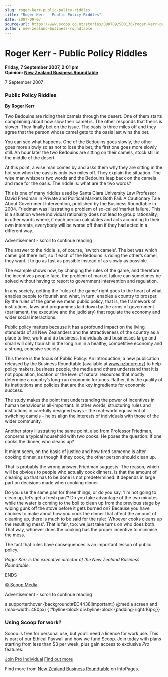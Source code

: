 ```yaml
---
slug: roger-kerr-public-policy-riddles
title: "Roger Kerr - Public Policy Riddles"
date: 2007-09-07
source-url: https://www.scoop.co.nz/stories/BU0709/S00136/roger-kerr-public-policy-riddles.htm
author: new-zealand-business-roundtable
---
```

Roger Kerr - Public Policy Riddles
==================================

**Friday, 7 September 2007, 2:01 pm**  
**Opinion: [New Zealand Business Roundtable](https://info.scoop.co.nz/New_Zealand_Business_Roundtable)**

7 September 2007

### **Public Policy Riddles**

**By Roger Kerr**

Two Bedouins are riding their camels through the desert. One of them starts complaining about how slow their camel is. The other responds that theirs is slower. They finally bet on the issue. The oasis is three miles off and they agree that the person whose camel gets to the oasis last wins the bet.

You can see what happens. One of the Bedouins goes slowly, the other goes more slowly so as not to lose the bet, the first one goes more slowly still. An hour later the two Bedouins are sitting on their camels, stock still in the middle of the desert.

At this point, a wise man comes by and asks them why they are sitting in the hot sun when the oasis is only two miles off. They explain the situation. The wise man whispers two words and the Bedouins leap back on the camels and race for the oasis. The riddle is: what are the two words?

This is one of many riddles used by Santa Clara University Law Professor David Friedman in Private and Political Markets Both Fail: A Cautionary Tale About Government Intervention, published by the Business Roundtable in 2004. Friedman was illustrating a problem of so-called ‘market failure’. This is a situation where individual rationality does not lead to group rationality, in other words where, if each person calculates and acts according to their own interests, everybody will be worse off than if they had acted in a different way.

Advertisement - scroll to continue reading





The answer to the riddle is, of course, ‘switch camels’. The bet was which camel got there last, so if each of the Bedouins is riding the other’s camel, they want it to go as fast as possible instead of as slowly as possible.

The example shows how, by changing the rules of the game, and therefore the incentives people face, the problem of market failure can sometimes be solved without having to resort to government intervention and regulation.

In any society, getting the ‘rules of the game’ right goes to the heart of what enables people to flourish and what, in turn, enables a country to prosper. By the rules of the game we mean public policy, that is, the framework of institutions, laws and programmes laid down by the arms of government (parliament, the executive and the judiciary) that regulate the economy and wider social interactions.

Public policy matters because it has a profound impact on the living standards of all New Zealanders and the attractiveness of the country as a place to live, work and do business. Individuals and businesses large and small will only flourish in the long run in a healthy, competitive economy and a strong, cohesive society.

This theme is the focus of Public Policy: An Introduction, a new publication released by the Business Roundtable (available at www.nzbr.org.nz) to help policy makers, business people, the media and others understand that it is not population, location or the level of natural resources that mostly determine a country’s long-run economic fortunes. Rather, it is the quality of its institutions and policies that are the key ingredients for economic success.

The study makes the point that understanding the power of incentives in human behaviour is all-important. In other words, structuring rules and institutions in carefully designed ways – the real-world equivalent of switching camels – helps align the interests of individuals with those of the wider community.

Another story illustrating the same point, also from Professor Friedman, concerns a typical household with two cooks. He poses the question: If one cooks the dinner, who cleans up?

It might seem, on the basis of justice and how tired someone is after cooking dinner, as though if they cook, the other person should clean up.

That is probably the wrong answer, Friedman suggests. The reason, which will be obvious to people who actually cook dinners, is that the amount of cleaning up that has to be done is not predetermined. It depends in large part on decisions made when cooking dinner.

Do you use the same pan for three things, or do you say, ‘I’m not going to clean up, let’s get a fresh pan’? Do you take advantage of the two minutes while the water is coming to the boil to clean up from the previous stage by wiping gunk off the stove before it gets burned on? Because you have choices to make about how you cook the dinner that affect the amount of cleaning up, there is much to be said for the rule: ‘Whoever cooks cleans up the resulting mess’. That is fair, too: we just take turns on who does both. That way, whoever does the cooking has the proper incentive to minimise the mess.

The fact that rules have consequences is an important lesson of public policy.

_Roger Kerr is the executive director of the New Zealand Business Roundtable._

ENDS  

[© Scoop Media](http://www.scoop.co.nz/about/terms.html)  

Advertisement - scroll to continue reading



a.supporter:hover {background:#EC4438!important;} @media screen and (max-width: 480px) { #byline-block div.byline-block {padding-right:16px;}}

### Using Scoop for work?

Scoop is free for personal use, but you’ll need a licence for work use. This is part of our Ethical Paywall and how we fund Scoop. Join today with plans starting from less than $3 per week, plus gain access to exclusive _Pro_ features.  
  
[Join Pro Individual](https://pro.scoop.co.nz/Individual/?from=ProIn24) [Find out more](https://pro.scoop.co.nz/using-scoop-for-work/?from=ProIn24)

Find more from [New Zealand Business Roundtable](https://info.scoop.co.nz/New_Zealand_Business_Roundtable) on InfoPages.